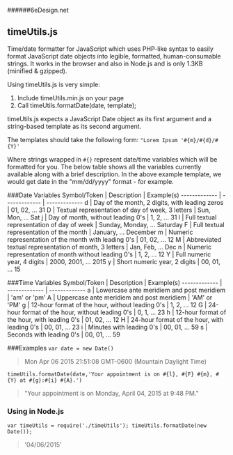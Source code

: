 ######6eDesign.net
## timeUtils.js
Time/date formatter for JavaScript which uses PHP-like syntax to easily format JavaScript date objects into legible, formatted, human-consumable strings.  It works in the browser and also in Node.js and is only 1.3KB (minified & gzipped). 

Using timeUtils.js is very simple: 

1. Include timeUtils.min.js on your page
2. Call timeUtils.formatDate(date, template); 

timeUtils.js expects a JavaScript Date object as its first argument and a string-based template as its second argument.  

The templates should take the following form: 
`"Lorem Ipsum '#{m}/#{d}/#{Y}'`

Where strings wrapped in `#{}` represent date/time variables which  will be formatted for you.  The below table shows all the variables currently available along with a brief description.  In the above example template, we would get date in the "mm/dd/yyyy" format - for example.

###Date Variables
Symbol/Token  | Description | Example(s)
------------- | ------------- | -------------
d | Day of the month, 2 digits, with leading zeros | 01, 02, ... 31
D | Textual representation of day of week, 3 letters | Sun, Mon, ... Sat
j | Day of month, without leading 0's | 1, 2, ... 31
l | Full textual representation of day of week | Sunday, Monday, ... Saturday
F | Full textual representation of the month | January, ... December
m | Numeric representation of the month with leading 0's | 01, 02, ... 12
M | Abbreviated textual representation of month, 3 letters | Jan, Feb, ... Dec
n | Numeric representation of month without leading 0's | 1, 2, ... 12
Y | Full numeric year, 4 digits | 2000, 2001, ... 2015
y | Short numeric year, 2 digits | 00, 01, ... 15

###Time Variables
Symbol/Token  | Description | Example(s)
------------- | ------------- | -------------
a | Lowercase ante meridiem and post meridiem | 'am' or 'pm'
A | Uppercase ante meridiem and post meridiem | 'AM' or 'PM'
g | 12-hour format of the hour, without leading 0's | 1, 2, ... 12
G | 24-hour format of the hour, without leading 0's | 0, 1, ... 23
h | 12-hour format of the hour, with leading 0's | 01, 02, ... 12
H | 24-hour format of the hour, with leading 0's | 00, 01, ... 23
i | Minutes with leading 0's | 00, 01, ... 59
s | Seconds with leading 0's | 00, 01, ... 59

###Examples
`var date = new Date()`

> Mon Apr 06 2015 21:51:08 GMT-0600 (Mountain Daylight Time)

`timeUtils.formatDate(date,'Your appointment is on #{l}, #{F} #{m}, #{Y} at #{g}:#{i} #{A}.')`

> "Your appointment is on Monday, April 04, 2015 at 9:48 PM."


### Using in Node.js

`var timeUtils = require('./timeUtils');
timeUtils.formatDate(new Date());`
> '04/06/2015'